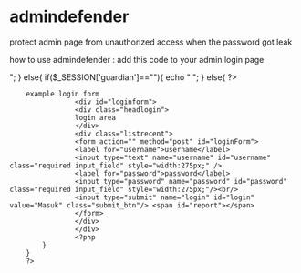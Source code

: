 admindefender
=============

protect admin page from unauthorized access when the password got leak


how to use admindefender :
add this code to your admin login page


<?php
		if(!isset($_SESSION['guardian'])){
			echo "
            <script language='javascript'>
			<!--
			window.location = 'guardian.php';
			--></script>
            ";
		}
		else{
			if($_SESSION['guardian']==""){
				echo "
            <script language='javascript'>
			<!--
			window.location = 'guardian.php';
			--></script>
            ";
			}
			else{
				?>
        example login form
					<div id="loginform">
					<div class="headlogin">
					login area
					</div>
					<div class="listrecent">
					<form action="" method="post" id="loginForm">
					<label for="username">username</label>
					<input type="text" name="username" id="username" class="required input_field" style="width:275px;" />
					<label for="password">password</label>
					<input type="password" name="password" id="password" class="required input_field" style="width:275px;"/><br/>
					<input type="submit" name="login" id="login" value="Masuk" class="submit_btn"/>	<span id="report"></span>
					</form>	
					</div>
					</div>
					<?php
			}
		}
		?>
